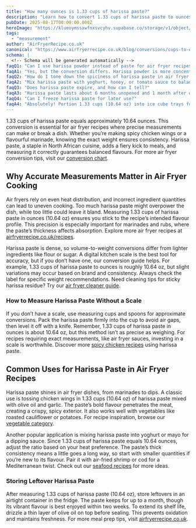 ```yaml
---
title: "How many ounces is 1.33 cups of harissa paste?"
description: "Learn how to convert 1.33 cups of harissa paste to ounces for perfect air fryer recipes. Get accurate measurements every time!"
pubDate: 2025-08-17T00:00:00.000Z
heroImage: "https://klueoymssxwfnxsvcyhv.supabase.co/storage/v1/object/public/Shmucket/how-many-ounces-is-1-33-cups-of-harissa-paste.webp"
tags:
  - "measurement"
author: "AirFryerRecipe.co.uk"
canonical: "https://www.airfryerrecipe.co.uk/blog/conversions/cups-to-ounces/how-many-ounces-is-1-33-cups-of-harissa-paste"
schema: |
  <!-- Schema will be generated automatically -->
faqQ1: "Can I use harissa powder instead of paste for air fryer recipes?"
faqA1: "Yes, but the conversion differs. Harissa powder is more concentrated, so use about 1 tablespoon per 1.33 cups (10.64 oz) of paste called for in the recipe. Adjust liquids accordingly, as the powder lacks the paste’s moisture."
faqQ2: "How do I tone down the spiciness of harissa paste in air fryer dishes?"
faqA2: "Mix harissa paste with yoghurt, honey, or tomato sauce to balance the heat. For 1.33 cups (10.64 oz) of paste, start with equal parts mild ingredient and adjust to taste."
faqQ3: "Does harissa paste expire, and how can I tell?"
faqA3: "Harissa paste lasts about 6 months unopened and 1 month after opening. Discard if it develops mould, an off smell, or changes colour. Always store it in the fridge."
faqQ4: "Can I freeze harissa paste for later use?"
faqA4: "Absolutely! Portion 1.33 cups (10.64 oz) into ice cube trays for easy freezing. Thaw overnight in the fridge before using. Frozen harissa keeps for up to 6 months."
---
```

<p>1.33 cups of harissa paste equals approximately 10.64 ounces. This conversion is essential for air fryer recipes where precise measurements can make or break a dish. Whether you’re making spicy chicken wings or a flavourful marinade, knowing the exact weight ensures consistency. Harissa paste, a staple in North African cuisine, adds a fiery kick to meals, and measuring it correctly guarantees balanced flavours. For more air fryer conversion tips, visit our <a href=https://www.airfryerrecipe.co.uk/air-fryer-conversion-chart>conversion chart</a>.</p>

<h2>Why Accurate Measurements Matter in Air Fryer Cooking</h2>  
<p>Air fryers rely on even heat distribution, and incorrect ingredient quantities can lead to uneven cooking. Too much harissa paste might overpower the dish, while too little could leave it bland. Measuring 1.33 cups of harissa paste in ounces (10.64 oz) ensures you stick to the recipe’s intended flavour profile. This precision is especially important for marinades and rubs, where the paste’s thickness affects absorption. Explore more air fryer recipes at <a href=https://www.airfryerrecipe.co.uk/recipes>airfryerrecipe.co.uk/recipes</a>.</p>  

<p>Harissa paste is dense, so volume-to-weight conversions differ from lighter ingredients like flour or sugar. A digital kitchen scale is the best tool for accuracy, but if you don’t have one, our conversion guide helps. For example, 1.33 cups of harissa paste to ounces is roughly 10.64 oz, but slight variations may occur based on brand and consistency. Always check the label for specific weight recommendations. Need cleaning tips for sticky harissa residue? Try our <a href=https://www.airfryerrecipe.co.uk/air-fryer-cleaner>air fryer cleaner guide</a>.</p>  

<h3>How to Measure Harissa Paste Without a Scale</h3>  
<p>If you don’t have a scale, use measuring cups and spoons for approximate conversions. Pack the harissa paste firmly into the cup to avoid air gaps, then level it off with a knife. Remember, 1.33 cups of harissa paste in ounces is about 10.64 oz, but this method isn’t as precise as weighing. For recipes requiring exact measurements, like air fryer sauces, investing in a scale is worthwhile. Discover more <a href=https://www.airfryerrecipe.co.uk/recipe-category/chicken>spicy chicken recipes</a> using harissa paste.</p>  

<h2>Common Uses for Harissa Paste in Air Fryer Recipes</h2>  
<p>Harissa paste shines in air fryer dishes, from marinades to dips. A classic use is tossing chicken wings in 1.33 cups (10.64 oz) of harissa paste mixed with olive oil and garlic. The paste’s bold flavour penetrates the meat, creating a crispy, spicy exterior. It also works well with vegetables like roasted cauliflower or potatoes. For recipe inspiration, browse our <a href=https://www.airfryerrecipe.co.uk/recipe-category/vegetables>vegetable category</a>.</p>  

<p>Another popular application is mixing harissa paste into yoghurt or mayo for a dipping sauce. Since 1.33 cups of harissa paste equals 10.64 ounces, adjust the ratio based on your heat preference. The paste’s thick consistency means a little goes a long way, so start with smaller quantities if you’re new to its flavour. Pair it with air-fried shrimp or cod for a Mediterranean twist. Check out our <a href=https://www.airfryerrecipe.co.uk/recipe-category/mixed-seafood>seafood recipes</a> for more ideas.</p>  

<h3>Storing Leftover Harissa Paste</h3>  
<p>After measuring 1.33 cups of harissa paste (10.64 oz), store leftovers in an airtight container in the fridge. The paste keeps for up to a month, though its vibrant flavour is best enjoyed within two weeks. To extend its shelf life, drizzle a thin layer of olive oil on top before sealing. This prevents oxidation and maintains freshness. For more meal prep tips, visit <a href=https://www.airfryerrecipe.co.uk/>airfryerrecipe.co.uk</a>.</p>
